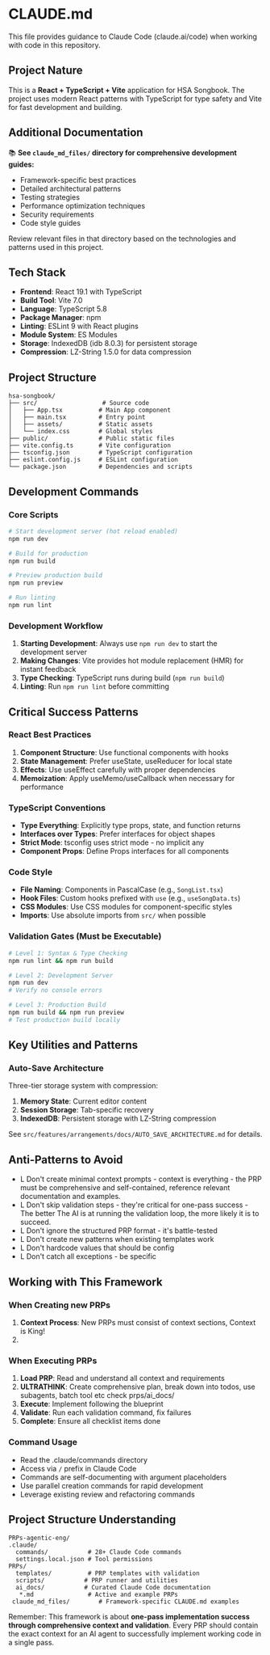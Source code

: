 # CLAUDE.md

This file provides guidance to Claude Code (claude.ai/code) when working with code in this repository.

## Project Nature

This is a **React + TypeScript + Vite** application for HSA Songbook. The project uses modern React patterns with TypeScript for type safety and Vite for fast development and building.

## Additional Documentation

📚 **See `claude_md_files/` directory for comprehensive development guides:**
- Framework-specific best practices
- Detailed architectural patterns
- Testing strategies
- Performance optimization techniques
- Security requirements
- Code style guides

Review relevant files in that directory based on the technologies and patterns used in this project.

## Tech Stack

- **Frontend**: React 19.1 with TypeScript
- **Build Tool**: Vite 7.0
- **Language**: TypeScript 5.8
- **Package Manager**: npm
- **Linting**: ESLint 9 with React plugins
- **Module System**: ES Modules
- **Storage**: IndexedDB (idb 8.0.3) for persistent storage
- **Compression**: LZ-String 1.5.0 for data compression

## Project Structure

```
hsa-songbook/
├── src/                  # Source code
│   ├── App.tsx          # Main App component
│   ├── main.tsx         # Entry point
│   ├── assets/          # Static assets
│   └── index.css        # Global styles
├── public/              # Public static files
├── vite.config.ts       # Vite configuration
├── tsconfig.json        # TypeScript configuration
├── eslint.config.js     # ESLint configuration
└── package.json         # Dependencies and scripts
```

## Development Commands

### Core Scripts

```bash
# Start development server (hot reload enabled)
npm run dev

# Build for production
npm run build

# Preview production build
npm run preview

# Run linting
npm run lint
```

### Development Workflow

1. **Starting Development**: Always use `npm run dev` to start the development server
2. **Making Changes**: Vite provides hot module replacement (HMR) for instant feedback
3. **Type Checking**: TypeScript runs during build (`npm run build`)
4. **Linting**: Run `npm run lint` before committing

## Critical Success Patterns

### React Best Practices

1. **Component Structure**: Use functional components with hooks
2. **State Management**: Prefer useState, useReducer for local state
3. **Effects**: Use useEffect carefully with proper dependencies
4. **Memoization**: Apply useMemo/useCallback when necessary for performance

### TypeScript Conventions

- **Type Everything**: Explicitly type props, state, and function returns
- **Interfaces over Types**: Prefer interfaces for object shapes
- **Strict Mode**: tsconfig uses strict mode - no implicit any
- **Component Props**: Define Props interfaces for all components

### Code Style

- **File Naming**: Components in PascalCase (e.g., `SongList.tsx`)
- **Hook Files**: Custom hooks prefixed with `use` (e.g., `useSongData.ts`)
- **CSS Modules**: Use CSS modules for component-specific styles
- **Imports**: Use absolute imports from `src/` when possible

### Validation Gates (Must be Executable)

```bash
# Level 1: Syntax & Type Checking
npm run lint && npm run build

# Level 2: Development Server
npm run dev
# Verify no console errors

# Level 3: Production Build
npm run build && npm run preview
# Test production build locally
```

## Key Utilities and Patterns

### Auto-Save Architecture
Three-tier storage system with compression:

1. **Memory State**: Current editor content
2. **Session Storage**: Tab-specific recovery
3. **IndexedDB**: Persistent storage with LZ-String compression

See `src/features/arrangements/docs/AUTO_SAVE_ARCHITECTURE.md` for details.

## Anti-Patterns to Avoid

- L Don't create minimal context prompts - context is everything - the PRP must be comprehensive and self-contained, reference relevant documentation and examples.
- L Don't skip validation steps - they're critical for one-pass success - The better The AI is at running the validation loop, the more likely it is to succeed.
- L Don't ignore the structured PRP format - it's battle-tested
- L Don't create new patterns when existing templates work
- L Don't hardcode values that should be config
- L Don't catch all exceptions - be specific

## Working with This Framework

### When Creating new PRPs

1. **Context Process**: New PRPs must consist of context sections, Context is King!
2.

### When Executing PRPs

1. **Load PRP**: Read and understand all context and requirements
2. **ULTRATHINK**: Create comprehensive plan, break down into todos, use subagents, batch tool etc check prps/ai_docs/
3. **Execute**: Implement following the blueprint
4. **Validate**: Run each validation command, fix failures
5. **Complete**: Ensure all checklist items done

### Command Usage

- Read the .claude/commands directory
- Access via `/` prefix in Claude Code
- Commands are self-documenting with argument placeholders
- Use parallel creation commands for rapid development
- Leverage existing review and refactoring commands

## Project Structure Understanding

```
PRPs-agentic-eng/
.claude/
  commands/           # 28+ Claude Code commands
  settings.local.json # Tool permissions
PRPs/
  templates/          # PRP templates with validation
  scripts/           # PRP runner and utilities
  ai_docs/           # Curated Claude Code documentation
   *.md               # Active and example PRPs
 claude_md_files/        # Framework-specific CLAUDE.md examples
```

Remember: This framework is about **one-pass implementation success through comprehensive context and validation**. Every PRP should contain the exact context for an AI agent to successfully implement working code in a single pass.
